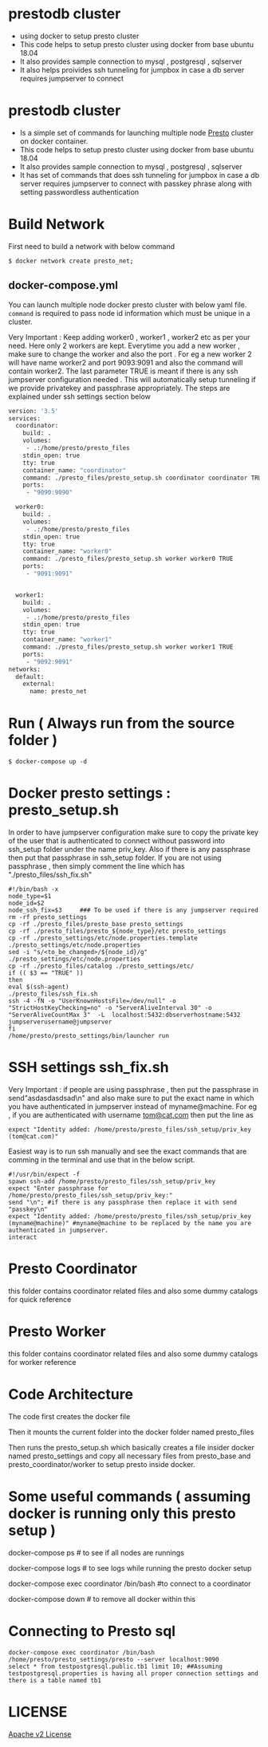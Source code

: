 # prestodb cluster
* using docker to setup presto cluster
* This code helps to setup presto cluster using docker from base ubuntu 18.04 
* It also provides sample connection to mysql , postgresql , sqlserver
* It also helps proivides ssh tunneling for jumpbox in case a db server requires jumpserver to connect

# prestodb cluster

* Is a simple set of commands for launching multiple node [Presto](https://prestosql.io/) cluster on docker container.
* This code helps to setup presto cluster using docker from base ubuntu 18.04 
* It also provides sample connection to mysql , postgresql , sqlserver
* It has set of commands that does ssh tunneling for jumpbox in case a db server requires jumpserver to connect with passkey phrase along with setting passwordless authentication



# Build Network
First need to build a network with below command

```
$ docker network create presto_net;
```

## docker-compose.yml

You can launch multiple node docker presto cluster with below yaml file. `command` is required to pass node id information which must be unique in a cluster.

Very Important : Keep adding worker0 , worker1 , worker2 etc as per your need. Here only 2 workers are kept. Everytime you add a new worker , make sure to change the worker<number> and also the port . For eg a new worker 2 will have name worker2 and port 9093:9091 and also the command will contain worker2. The last parameter TRUE is meant if there is any ssh jumpserver configuration needed . This will automatically setup tunneling if we provide privatekey and passphrase appropriately. The steps are explained under ssh settings section below

```Dockerfile
version: '3.5'
services:
  coordinator:
    build: .
    volumes:
     - .:/home/presto/presto_files
    stdin_open: true
    tty: true
    container_name: "coordinator"
    command: ./presto_files/presto_setup.sh coordinator coordinator TRUE ( 
    ports:
     - "9090:9090"

  worker0:
    build: .
    volumes:
     - .:/home/presto/presto_files
    stdin_open: true
    tty: true
    container_name: "worker0"
    command: ./presto_files/presto_setup.sh worker worker0 TRUE
    ports:
     - "9091:9091"


  worker1:
    build: .
    volumes:
     - .:/home/presto/presto_files
    stdin_open: true
    tty: true
    container_name: "worker1"
    command: ./presto_files/presto_setup.sh worker worker1 TRUE
    ports:
     - "9092:9091"
networks:
  default:
    external:
      name: presto_net
```

# Run  ( Always run from the source folder ) 

```
$ docker-compose up -d
```

# Docker presto settings : presto_setup.sh
In order to have jumpserver configuration make sure to copy the private key of the user that is authenticated to connect without password into ssh_setup folder under the name priv_key. Also if there is any passphrase then put that passphrase in ssh_setup folder. If you are not using passphrase , then simply comment the line which has "./presto_files/ssh_fix.sh"
```
#!/bin/bash -x
node_type=$1
node_id=$2
node_ssh_fix=$3     ### To be used if there is any jumpserver required
rm -rf presto_settings
cp -rf ./presto_files/presto_base presto_settings
cp -rf ./presto_files/presto_${node_type}/etc presto_settings
cp -rf ./presto_settings/etc/node.properties.template ./presto_settings/etc/node.properties
sed -i "s/<to_be_changed>/${node_id}/g" ./presto_settings/etc/node.properties
cp -rf ./presto_files/catalog ./presto_settings/etc/
if (( $3 == "TRUE" ))
then
eval $(ssh-agent)
./presto_files/ssh_fix.sh
ssh -4 -fN -o "UserKnownHostsFile=/dev/null" -o "StrictHostKeyChecking=no" -o "ServerAliveInterval 30" -o "ServerAliveCountMax 3"  -L  localhost:5432:dbserverhostname:5432 jumpserverusername@jumpserver
fi
/home/presto/presto_settings/bin/launcher run

```

# SSH settings ssh_fix.sh
Very Important : if people are using passphrase , then put the passphrase in send"asdasdasdsad\n" and also make sure to put the exact name in which you have authenticated in jumpserver instead of myname@machine. For eg , if you are authenticated with username tom@cat.com then put the line as 
```
expect "Identity added: /home/presto/presto_files/ssh_setup/priv_key (tom@cat.com)"
```
Easiest way is to run ssh manually and see the exact commands that are comming in the terminal and use that in the below script.

```
#!/usr/bin/expect -f
spawn ssh-add /home/presto/presto_files/ssh_setup/priv_key
expect "Enter passphrase for /home/presto/presto_files/ssh_setup/priv_key:"
send "\n"; #if there is any passphrase then replace it with send "passkey\n"
expect "Identity added: /home/presto/presto_files/ssh_setup/priv_key (myname@machine)" #myname@machine to be replaced by the name you are authenticated in jumpserver. 
interact
```

# Presto Coordinator 
this folder contains coordinator related files and also some dummy catalogs for quick reference

# Presto Worker
this folder contains coordinator related files and also some dummy catalogs for worker reference


# Code Architecture
The code first creates the docker file

Then it mounts the current folder into the docker folder named presto_files

Then runs the presto_setup.sh which basically creates a file insider docker named presto_settings and copy all necessary files from presto_base and presto_coordinator/worker to setup presto inside docker.

# Some useful commands ( assuming docker is running only this presto setup ) 
docker-compose ps # to see if all nodes are runnings

docker-compose logs # to see logs while running the presto docker setup

docker-compose exec coordinator /bin/bash #to connect to a coordinator

docker-compose down # to remove all docker within this

# Connecting to Presto sql
```
docker-compose exec coordinator /bin/bash
/home/presto/presto_settings/presto --server localhost:9090
select * from testpostgresql.public.tb1 limit 10; ##Assuming testpostgresql.properties is having all proper connection settings and there is a table named tb1
```

# LICENSE

[Apache v2 License](https://github.com/Lewuathe/docker-presto-cluster/blob/master/LICENSE)
